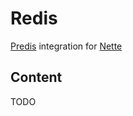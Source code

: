 # Redis

[Predis](https://github.com/predis/predis) integration for [Nette](https://nette.org)

## Content

TODO
